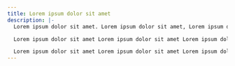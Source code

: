 ```yaml
---
title: Lorem ipsum dolor sit amet
description: |-
  Lorem ipsum dolor sit amet. Lorem ipsum dolor sit amet, Lorem ipsum dolor sit amet.

  Lorem ipsum dolor sit amet Lorem ipsum dolor sit amet Lorem ipsum dolor sit amet Lorem ipsum dolor sit amet Lorem ipsum dolor sit amet.

  Lorem ipsum dolor sit amet Lorem ipsum dolor sit amet Lorem ipsum dolor sit amet Lorem ipsum dolor sit amet <a href="/posts/a-level-retakes" class="underline">here</a>, Lorem ipsum dolor sit amet Lorem ipsum dolor sit amet Lorem ipsum dolor sit amet Lorem ipsum dolor sit amet.
---
```

